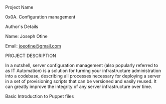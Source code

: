 Project Name

0x0A. Configuration management

Author's Details

Name: Joseph Otine

Email: joeotine@gmail.com

PROJECT DESCRIPTION

In a nutshell, server configuration management (also popularly referred to as IT Automation) is a solution for turning your infrastructure administration into a codebase, describing all processes necessary for deploying a server in a set of provisioning scripts that can be versioned and easily reused. It can greatly improve the integrity of any server infrastructure over time.

Basic Introduction to Puppet files
